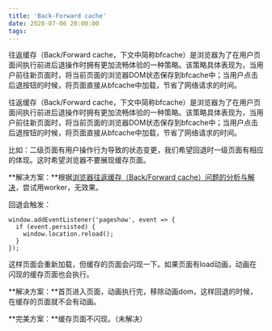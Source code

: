 ```yaml
---
title: 'Back-Forward cache'
date: 2020-07-06 20:00:00
tags: 
---
```


往返缓存（Back/Forward cache，下文中简称bfcache）是浏览器为了在用户页面间执行前进后退操作时拥有更加流畅体验的一种策略。该策略具体表现为，当用户前往新页面时，将当前页面的浏览器DOM状态保存到bfcache中；当用户点击后退按钮的时候，将页面直接从bfcache中加载，节省了网络请求的时间。

<!--more-->
往返缓存（Back/Forward cache，下文中简称bfcache）是浏览器为了在用户页面间执行前进后退操作时拥有更加流畅体验的一种策略。该策略具体表现为，当用户前往新页面时，将当前页面的浏览器DOM状态保存到bfcache中；当用户点击后退按钮的时候，将页面直接从bfcache中加载，节省了网络请求的时间。

比如：二级页面有用户操作行为导致的状态变更，我们希望回退时一级页面有相应的体现。这时希望浏览器不要展现缓存页面。

**解决方案：**根据[浏览器往返缓存（Back/Forward cache）问题的分析与解决](https://github.com/LeuisKen/leuisken.github.io/issues/6)，尝试用worker，无效果。

回退会触发：

```
window.addEventListener('pageshow', event => {
  if (event.persisted) {
    window.location.reload();
  }
});
```
这样页面会重新加载，但缓存的页面会闪现一下。如果页面有load动画，动画在闪现的缓存页面也会执行。

**解决方案：**首页进入页面，动画执行完，移除动画dom，这样回退的时候，在缓存的页面就不会有动画。

**完美方案：**缓存页面不闪现。（未解决）




